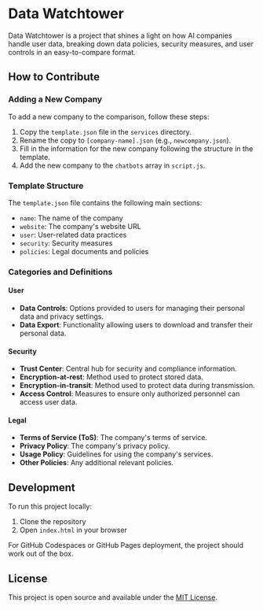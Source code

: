 # Data Watchtower

Data Watchtower is a project that shines a light on how AI companies handle user data, breaking down data policies, security measures, and user controls in an easy-to-compare format.

## How to Contribute

### Adding a New Company

To add a new company to the comparison, follow these steps:

1. Copy the `template.json` file in the `services` directory.
2. Rename the copy to `[company-name].json` (e.g., `newcompany.json`).
3. Fill in the information for the new company following the structure in the template.
4. Add the new company to the `chatbots` array in `script.js`.

### Template Structure

The `template.json` file contains the following main sections:

- `name`: The name of the company
- `website`: The company's website URL
- `user`: User-related data practices
- `security`: Security measures
- `policies`: Legal documents and policies

### Categories and Definitions

#### User
- **Data Controls**: Options provided to users for managing their personal data and privacy settings.
- **Data Export**: Functionality allowing users to download and transfer their personal data.

#### Security
- **Trust Center**: Central hub for security and compliance information.
- **Encryption-at-rest**: Method used to protect stored data.
- **Encryption-in-transit**: Method used to protect data during transmission.
- **Access Control**: Measures to ensure only authorized personnel can access user data.

#### Legal
- **Terms of Service (ToS)**: The company's terms of service.
- **Privacy Policy**: The company's privacy policy.
- **Usage Policy**: Guidelines for using the company's services.
- **Other Policies**: Any additional relevant policies.

## Development

To run this project locally:

1. Clone the repository
2. Open `index.html` in your browser

For GitHub Codespaces or GitHub Pages deployment, the project should work out of the box.


## License

This project is open source and available under the [MIT License](LICENSE).